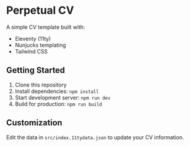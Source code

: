 # Perpetual CV

A simple CV template built with:

- Eleventy (11ty)
- Nunjucks templating
- Tailwind CSS

## Getting Started

1. Clone this repository
2. Install dependencies: `npm install`
3. Start development server: `npm run dev`
4. Build for production: `npm run build`

## Customization

Edit the data in `src/index.11tydata.json` to update your CV information.
